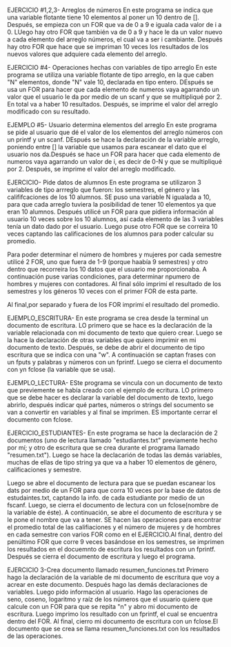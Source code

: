 EJERCICIO #1,2,3- Arreglos de números
En este programa se indica que una variable flotante tiene 10 elementos al poner un 10 dentro de []. Después, se empieza con un FOR que va de 0 a 9 e iguala cada valor de i a 0. LUego hay otro FOR que también va de 0 a 9 y hace le da un valor nuevo a cada elemento del arreglo números, el cual va a ser i cambiante. Después hay otro FOR que hace que se impriman 10 veces los resultados de los nuevos valores que adquiere cada elemento del arreglo.

EJERCICIO #4- Operaciones hechas con variables de tipo arreglo
En este programa se utiliza una variable flotante de tipo arreglo, en la que caben "N" elementos, donde "N" vale 10, declarada en tipo entero. DEspués se usa un FOR para hacer que cada elemento de numeros vaya agarrando un valor que el usuario le da por medio de un scanf y que se multipliqué por 2. En total va a haber 10 resultados. Después, se imprime el valor del arreglo modificado con su resultado.

EJEMPLO #5- Usuario determina elementos del arreglo
En este programa se pide al usuario que dé el valor de los elementos del arreglo números con un printf y un scanf. DEspués se hace la declaración de la variable arreglo, poniendo entre [] la variable que usamos para escanear el dato que el usuario nos da.Después se hace un FOR
para hacer que cada elemento de numeros vaya agarrando un valor de i, es decir de 0-N y que se multipliqué por 2. Después, se imprime el valor del arreglo modificado.

EJERCICIO- Pide datos de alumnos
En este programa se utilizaron 3 variables de tipo arrreglo que fueron: los semestres, el género y las calififcaciones de los 10 alumnos. SE puso una variable N igualada a 10, para que cada arreglo tuviera la posibilidad de tener 10 elementos ya que eran 10 alumnos. Después utilicé un FOR para que pidiera información al usuario 10 veces sobre los 10 alumnos, así cada elemento de las 3 variables tenía un dato dado por el usuario. Luego puse otro FOR que se correira 10 veces captando las calificaciones de los alumnos para poder calcular su promedio. 

Para poder determinar el número de hombres y mujeres por cada semestre utilicé 2 FOR, uno que fuera de 1-9 (porque haabía 9 semestres) y otro dentro que recorreira los 10 datos que el usuario me proporcionaba. A continuación puse varias condiciones, para determinar npumero de hombres y mujeres con contadores. Al final sólo imprimí el resultado de los semestres y los géneros 10 veces con el primer FOR de esta parte.

Al final,por separado y fuera de los FOR imprimí el resultado del promedio.

EJEMPLO_ESCRITURA-
En este programa se crea desde la terminal un documento de escritura. LO primero que se hace es la declaración de la variable relacionada con mi documento de texto que quiero crear. Luego se la hace la declaración de otras variables que quiero imprimir en mi documento de texto. Después, se debe de abrir el documento de tipo escritura que se indica con una "w". A continuación se captan frases con un fputs y palabras y números con un fprintf. Luego se cierra el documento con yn fclose (la variable que se usa).

EJEMPLO_LECTURA-
ESte programa se vincula con un documento de texto que previemente se había creado con el ejemplo de ecritura. LO primero que se debe hacer es declarar la variable del documento de texto, luego abrirlo, después indicar qué partes, números o strings del socumento se van a convertir en variables y al final se imprimen. ES importante cerrar el documento con fclose.

EJERCICIO_ESTUDIANTES-
En este programa se hace la declaración de 2 documentos (uno de lectura llamado "estudiantes.txt" previamente hecho por mí; y otro de escritura que se crea durante el programa llamado "resumen.txt"). Luego se hace la declacarión de todas las demás variables, muchas de ellas de tipo string ya que va a haber 10 elementos de género, calificaciones y semestre. 

Luego se abre el documento de lectura para que se puedan escanear los dats por medio de un FOR para que corra 10 veces por la base de datos de estudaintes.txt, captando la info. de cada estudiante por medio de un fscanf. Luego, se cierra el documento de lectura con un fclose(nombre de la variable de éste). A continuación, se abre el documento de escritura y se le pone el nombre que va a tener. SE hacen las operaciones para encontrar el promedio total de las califiaciones y el número de mujeres y de hombres en cada semestre con varios FOR como en el EJERCICIO.Al final, dentro del penúltimo FOR que corre 9 veces basándose en los semestres, se imprimen los resultados en el docuemnto de escritura los resultados con un fprintf. Después se cierra el documento de escritura y luego el programa.

EJERCICIO 3-Crea documento llamado resumen_funciones.txt
Primero hago la declaración de la variable de mi documento de escritura que voy a acrear en este documento. Después hago las demás declaraciones de variables. Luego pido información al usuario. Hago las operaciones de seno, coseno, logaritmo y raíz de los números que el usuario quiere que calcule con un FOR para que se repita "n" y abro mi documento de escritura. Luego imprimo los resultado con un fprintf, el cual se encuentra dentro del FOR. Al final, cierro mi documento de escritura con un fclose.El documento que se crea se llama resumen_funciones.txt con los resultados de las operaciones.



